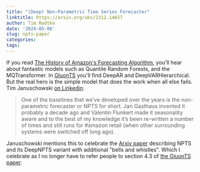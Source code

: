 ```yaml
---
title: "(Deep) Non-Parametric Time Series Forecaster"
linktitle: https://arxiv.org/abs/2312.14657
author: Tim Radtke
date: '2024-05-06'
slug: npts-paper
categories:
tags:
---
```


If you read [The History of Amazon's Forecasting Algorithm](https://www.amazon.science/latest-news/the-history-of-amazons-forecasting-algorithm), you'll hear about fantastic models such as Quantile Random Forests, and the MQTransformer. In [GluonTS](https://ts.gluon.ai/stable/getting_started/models.html) you'll find DeepAR and DeepVARHierarchical. But the real hero is the simple model that does the work when all else fails. Tim Januschowski [on Linkedin](https://www.linkedin.com/posts/tim-januschowski_forecasting-amazon-reviewer3-activity-7157725169543700480-JiG7):

> One of the baselines that we’ve developed over the years is the non-parametric forecaster or NPTS for short. Jan Gasthaus invented it probably a decade ago and Valentin Flunkert made it seasonality aware and to the best of my knowledge it’s been re-written a number of times and still runs for #amazon retail (when other surrounding systems were switched off long ago).

Januschowski mentions this to celebrate the [Arxiv paper](https://arxiv.org/abs/2312.14657) describing NPTS and its DeepNPTS variant with additional "bells and whistles". Which I celebrate as I no longer have to refer people to section 4.3 of [the GluonTS paper](https://arxiv.org/abs/1906.05264).

